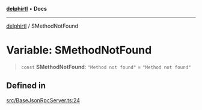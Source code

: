 [**delphirtl**](../README.md) • **Docs**

***

[delphirtl](../globals.md) / SMethodNotFound

# Variable: SMethodNotFound

> `const` **SMethodNotFound**: `"Method not found"` = `"Method not found"`

## Defined in

[src/BaseJsonRpcServer.ts:24](https://github.com/chuacw/delphirtl/blob/c3bd984ce6705ae71e078fec89787c01bca39c7d/src/BaseJsonRpcServer.ts#L24)
